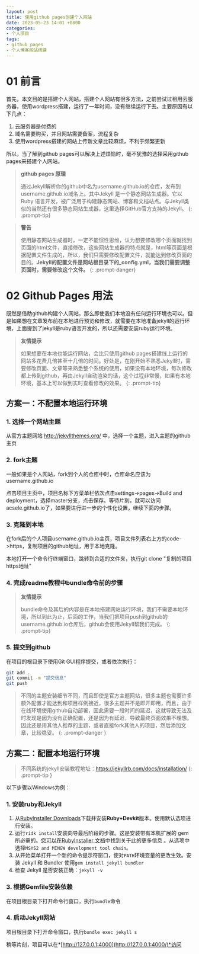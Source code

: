 ```yaml
---
layout: post
title: 使用github pages创建个人网站
date: 2023-05-23 14:01 +0800
categories:
- 个人项目
tags:
- github pages
- 个人博客网站搭建
---
```


# 01 前言

首先，本文目的是搭建个人网站，搭建个人网站有很多方法，之前尝试过租用云服务器，使用wordpress搭建，运行了一年时间，没有继续运行下去。主要原因有以下几点：

1. 云服务器是付费的
2. 域名需要购买，并且网站需要备案，流程复杂
3. 使用wordpress搭建的网站上传新文章比较麻烦，不利于频繁更新

所以，当了解到github pages可以解决上述烦恼时，毫不犹豫的选择采用github pages来搭建个人网站。

> **github pages 原理**
>
> 通过Jekyll解析你的github中名为username.github.io的仓库，发布到username.github.io域名上。其中Jekyll 是一个静态网站生成器。它以 Ruby 语言开发，被广泛用于构建静态网站、博客和文档站点。与Jekyll类似的当然还有很多静态网站生成器，这里选择GitHub官方支持的Jekyll。
{: .prompt-tip}


> **警告**
>
> 使用静态网站生成器时，一定不能惯性思维，认为想要修改哪个页面就找到页面的html文件，直接修改，这些网站生成器的特点就是，html等页面是根据配置文件生成的，所以，我们只需要修改配置文件，就能达到修改页面的目的。**Jekyll的配置文件是网站根目录下的_config.yml，当我们需要调整页面时，需要修改这个文件。**
{: .prompt-danger}



# 02 Github Pages 用法
既然是借助github构建个人网站，那么即使我们本地没有任何运行环境也可以。但是如果想在文章发布前在本地进行预览和修改，就需要在本地准备jekyll的运行环境，上面提到了jekyll是ruby语言开发的，所以还需要安装ruby运行环境。
> **友情提示**
>
> 如果想要在本地也能运行网站，会比只使用github pages搭建线上运行的网站多花费几倍甚至十几倍的时间。好处是，在刚开始不熟悉Jekyll时，需要修改页面、文章等来熟悉整个系统的使用，如果没有本地环境，每次修改都上传到github，再由Jekyll自动渲染的话，这个过程非常慢，如果有本地环境，基本上可以做到实时查看修改的效果。
{: .prompt-tip}



## 方案一：不配置本地运行环境

### 1. 选择一个网站主题

从官方主题网站 http://jekyllthemes.org/ 中，选择一个主题，进入主题的github主页

### 2. fork主题

一般如果是个人网站，fork到个人的仓库中时，仓库命名应该为username.github.io

点击项目主页中，项目名称下方菜单栏依次点击settings->pages->Build and deployment，选择master分支，点击保存。等待片刻，就可以访问acsele.github.io了，如果要进行进一步的个性化设置，继续下面的步骤。

### 3. 克隆到本地

在fork后的个人项目username.github.io主页，项目文件列表右上方的code->https，复制项目的github地址，用于本地克隆。

本地打开一个命令行终端窗口，跳转到合适的文件夹，执行git clone "复制的项目https地址"

### 4. 完成readme教程中bundle命令前的步骤
> **友情提示**
>
> bundle命令及其后的内容是在本地搭建网站运行环境，我们不需要本地环境，所以到此为止，后面的工作，当我们把项目push到github的username.github.io仓库后，github会使用Jekyll帮我们完成。
> {: .prompt-tip}

### 5. 提交到github

在项目的根目录下使用Git GUI程序提交，或者依次执行：

```bash
git add .
git commit -m "提交信息"
git push
```

> 不同的主题安装细节不同，而且即使是官方主题网站，很多主题也需要许多额外配置才能达到和项目样例接近，很多主题并不是即开即用，而且，由于在线环境使用github自动部署，因此需要一段时间的延迟，这就导致无法及时发现是因为没有正确配置，还是因为有延迟，导致最终页面效果不理想。因此还是用其他人推荐的主题，或者直接fork其他人的项目，然后添加文章，比较稳妥。
{: .prompt-danger }


## 方案二：配置本地运行环境

> 不同系统的jekyll安装教程地址：https://jekyllrb.com/docs/installation/
{: .prompt-tip }

以下步骤以Windows为例：

### 1. 安装ruby和Jekyll

1. 从[RubyInstaller Downloads](https://rubyinstaller.org/downloads/)下载并安装**Ruby+Devkit**版本。使用默认选项进行安装。
2. 运行`ridk install`安装向导最后阶段的步骤。这是安装带有本机扩展的 gem 所必需的。[您可以在RubyInstaller 文档](https://github.com/oneclick/rubyinstaller2#using-the-installer-on-a-target-system)中找到关于此的更多信息 。从选项中选择`MSYS2 and MINGW development tool chain`。
3. 从开始菜单打开一个新的命令提示符窗口，使对`PATH`环境变量的更改生效。安装 Jekyll 和 Bundler 使用`gem install jekyll bundler`
4. 检查 Jekyll 是否安装正确：`jekyll -v`

### 3. 根据Gemfile安装依赖

在项目根目录下打开命令行窗口，执行`bundle`命令 

### 4. 启动Jekyll网站

项目根目录下打开命令窗口，执行`bundle exec jekyll s`

稍等片刻，项目可以在*[http://127.0.0.1:4000](http://127.0.0.1:4000/)*访问

